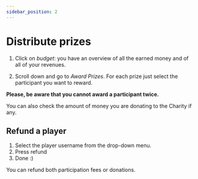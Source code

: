 ```yaml
---
sidebar_position: 2
---
```


# Distribute prizes

1. Click on *budget*: you have an overview of all the earned money and of all of your revenues.

2. Scroll down and go to *Award Prizes*. For each prize just select the participant you want to reward. 

**Please, be aware that you cannot award a participant twice.**

You can also check the amount of money you are donating to the Charity if any.

## Refund a player

1. Select the player username from the drop-down menu. 
2. Press refund
3. Done :)
   
You can refund both participation fees or donations.
